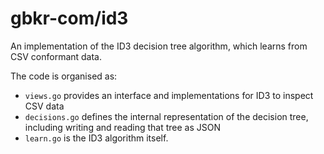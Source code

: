 gbkr-com/id3
===

An implementation of the ID3 decision tree algorithm, which learns from CSV
conformant data.

The code is organised as:

* `views.go` provides an interface and implementations for ID3 to inspect CSV data
* `decisions.go` defines the internal representation of the decision tree, including writing and reading that tree as JSON
* `learn.go` is the ID3 algorithm itself.